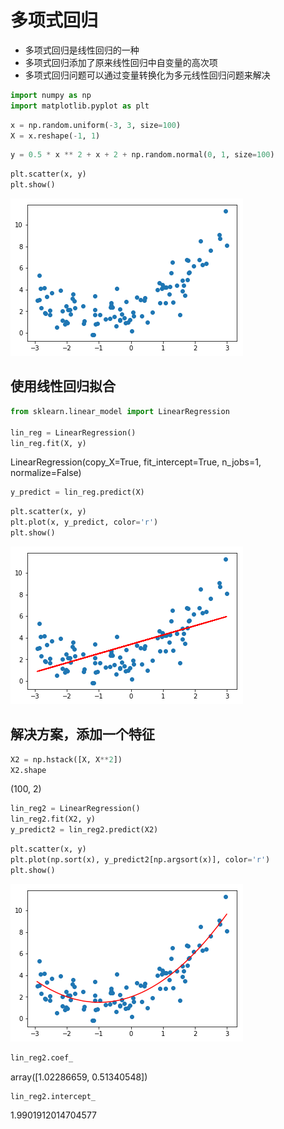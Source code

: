 
# 多项式回归

- 多项式回归是线性回归的一种
- 多项式回归添加了原来线性回归中自变量的高次项
- 多项式回归问题可以通过变量转换化为多元线性回归问题来解决

```python
import numpy as np
import matplotlib.pyplot as plt
```

```python
x = np.random.uniform(-3, 3, size=100)
X = x.reshape(-1, 1)
```

```python
y = 0.5 * x ** 2 + x + 2 + np.random.normal(0, 1, size=100)
```

```python
plt.scatter(x, y)
plt.show()
```

![png](..\assets\img\PolynomialRegression\output_4_0.png)

## 使用线性回归拟合

```python
from sklearn.linear_model import LinearRegression

lin_reg = LinearRegression()
lin_reg.fit(X, y)
```

LinearRegression(copy_X=True, fit_intercept=True, n_jobs=1, normalize=False)

```python
y_predict = lin_reg.predict(X)
```

```python
plt.scatter(x, y)
plt.plot(x, y_predict, color='r')
plt.show()
```

![png](..\assets\img\PolynomialRegression\output_8_0.png)

## 解决方案，添加一个特征

```python
X2 = np.hstack([X, X**2])
X2.shape
```

(100, 2)

```python
lin_reg2 = LinearRegression()
lin_reg2.fit(X2, y)
y_predict2 = lin_reg2.predict(X2)
```

```python
plt.scatter(x, y)
plt.plot(np.sort(x), y_predict2[np.argsort(x)], color='r')
plt.show()
```

![png](..\assets\img\PolynomialRegression\output_12_0.png)

```python
lin_reg2.coef_
```

array([1.02286659, 0.51340548])

```python
lin_reg2.intercept_
```

1.9901912014704577